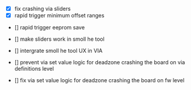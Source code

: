 - [x] fix crashing via sliders
- [x] rapid trigger minimum offset ranges
- [] rapid trigger eeprom save
- [] make sliders work in smoll he tool
- [] intergrate smoll he tool UX in VIA
- [] prevent via set value logic for deadzone crashing the board on via definitions level

- [] fix via set value logic for deadzone crashing the board on fw level
